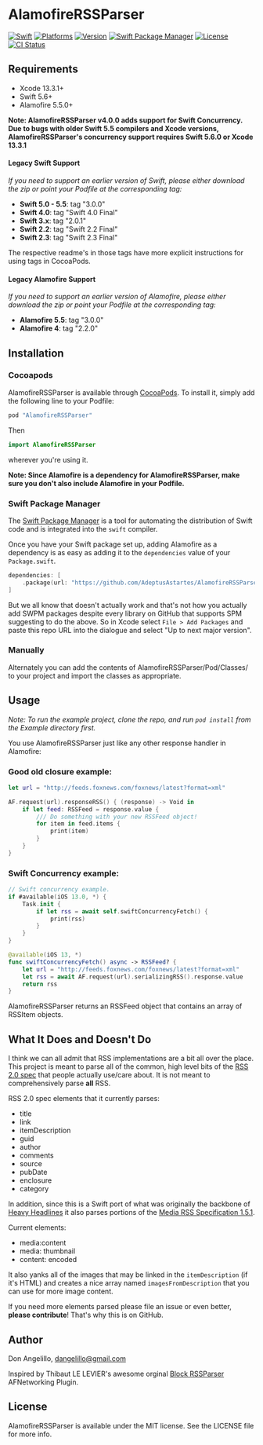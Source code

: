 # AlamofireRSSParser

[![Swift](https://img.shields.io/badge/Swift-5.3_5.4_5.5_5.6-orange?style=flat-square)](https://img.shields.io/badge/Swift-5.3_5.4_5.5_5.6-Orange?style=flat-square)
[![Platforms](https://img.shields.io/badge/Platforms-macOS_iOS_tvOS_watchOS_Linux_Windows-yellowgreen?style=flat-square)](https://img.shields.io/badge/Platforms-macOS_iOS_tvOS_watchOS_Linux_Windows-Green?style=flat-square)
[![Version](https://img.shields.io/cocoapods/v/AlamofireRSSParser.svg?style=flat)](http://cocoapods.org/pods/AlamofireRSSParser)
[![Swift Package Manager](https://img.shields.io/badge/Swift_Package_Manager-compatible-4BC51D.svg?style=flat-square)](https://img.shields.io/badge/Swift_Package_Manager-compatible-orange?style=flat-square)
[![License](https://img.shields.io/cocoapods/l/AlamofireRSSParser.svg?style=flat)](http://cocoapods.org/pods/AlamofireRSSParser)
[![CI Status](http://img.shields.io/travis/AdeptusAstartes/AlamofireRSSParser.svg?style=flat)](https://travis-ci.org/AdeptusAstartes/AlamofireRSSParser)

## Requirements
- Xcode 13.3.1+
- Swift 5.6+
- Alamofire 5.5.0+

**Note: AlamofireRSSParser v4.0.0 adds support for Swift Concurrency.  Due to bugs with older Swift 5.5 compilers and Xcode versions, AlamofireRSSParser's concurrency support requires Swift 5.6.0 or Xcode 13.3.1**

#### Legacy Swift Support
_If you need to support an earlier version of Swift, please either download the zip or point your Podfile at the corresponding tag:_

- **Swift 5.0 - 5.5**: tag "3.0.0"
- **Swift 4.0**: tag "Swift 4.0 Final"
- **Swift 3.x**: tag "2.0.1"
- **Swift 2.2**: tag "Swift 2.2 Final"
- **Swift 2.3**: tag "Swift 2.3 Final"

The respective readme's in those tags have more explicit instructions for using tags in CocoaPods.

#### Legacy Alamofire Support
_If you need to support an earlier version of Alamofire, please either download the zip or point your Podfile at the corresponding tag:_

- **Alamofire 5.5**: tag "3.0.0"
- **Alamofire 4**: tag "2.2.0"

## Installation

### Cocoapods
AlamofireRSSParser is available through [CocoaPods](http://cocoapods.org). To install it, simply add the following line to your Podfile:

```ruby
pod "AlamofireRSSParser"
```

Then

```swift
import AlamofireRSSParser
```
 wherever you're using it.

**Note:  Since Alamofire is a dependency for AlamofireRSSParser, make sure you don't also include Alamofire in your Podfile.**

### Swift Package Manager
The [Swift Package Manager](https://swift.org/package-manager/) is a tool for automating the distribution of Swift code and is integrated into the `swift` compiler.

Once you have your Swift package set up, adding Alamofire as a dependency is as easy as adding it to the `dependencies` value of your `Package.swift`.

```swift
dependencies: [
    .package(url: "https://github.com/AdeptusAstartes/AlamofireRSSParser.git", .upToNextMajor(from: "4.0.0"))
]
```

But we all know that doesn't actually work and that's not how you actually add SWPM packages despite every library on GitHub that supports SPM suggesting to do the above.  So in Xcode select `File > Add Packages` and paste this repo URL into the dialogue and select "Up to next major version".

### Manually
Alternately you can add the contents of AlamofireRSSParser/Pod/Classes/ to your project and import the classes as appropriate.

## Usage

_Note: To run the example project, clone the repo, and run `pod install` from the Example directory first._

You use AlamofireRSSParser just like any other response handler in Alamofire:

### Good old closure example:
```swift
let url = "http://feeds.foxnews.com/foxnews/latest?format=xml"

AF.request(url).responseRSS() { (response) -> Void in
    if let feed: RSSFeed = response.value {
        /// Do something with your new RSSFeed object!
        for item in feed.items {
            print(item)
        }
    }
}
```

### Swift Concurrency example:

```swift
// Swift concurrency example.
if #available(iOS 13.0, *) {
    Task.init {
        if let rss = await self.swiftConcurrencyFetch() {
            print(rss)
        }
    }
}

@available(iOS 13, *)
func swiftConcurrencyFetch() async -> RSSFeed? {
    let url = "http://feeds.foxnews.com/foxnews/latest?format=xml"
    let rss = await AF.request(url).serializingRSS().response.value
    return rss
}
```

AlamofireRSSParser returns an RSSFeed object that contains an array of RSSItem objects.

## What It Does and Doesn't Do

I think we can all admit that RSS implementations are a bit all over the place.  This project is meant to parse all of the common, high level bits of the [RSS 2.0 spec](http://cyber.law.harvard.edu/rss/rss.html) that people actually use/care about.  It is not meant to comprehensively parse **all** RSS.

RSS 2.0 spec elements that it currently parses:

- title
- link
- itemDescription
- guid
- author
- comments
- source
- pubDate
- enclosure
- category

In addition, since this is a Swift port of what was originally the backbone of [Heavy Headlines](https://itunes.apple.com/us/app/heavy-headlines-metal-news/id623879550?mt=8) it also parses portions of the [Media RSS Specification 1.5.1](http://www.rssboard.org/media-rss).  

Current elements:

- media:content
- media: thumbnail
- content: encoded

It also yanks all of the images that may be linked in the `itemDescription` (if it's HTML) and creates a nice array named `imagesFromDescription` that you can use for more image content.

If you need more elements parsed please file an issue or even better, **please contribute**!  That's why this is on GitHub.

## Author

Don Angelillo, dangelillo@gmail.com

Inspired by Thibaut LE LEVIER's awesome orginal [Block RSSParser](https://github.com/tibo/BlockRSSParser) AFNetworking Plugin.

## License

AlamofireRSSParser is available under the MIT license. See the LICENSE file for more info.
